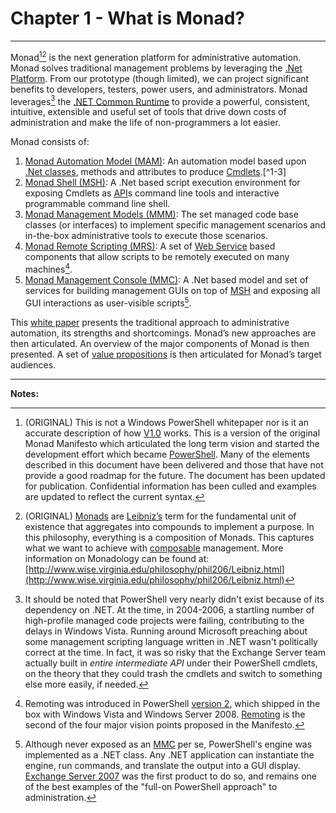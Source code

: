 # Chapter 1 - What is Monad?
___
Monad[^1-1][^1-2] is the next generation platform for administrative automation. Monad solves traditional management problems by leveraging the [.Net Platform](http://bit.ly/1PAsRao). From our prototype (though limited), we can project significant benefits to developers, testers, power users, and administrators. Monad leverages[^1-6] the [.NET Common Runtime](http://bit.ly/1Q0TrV3) to provide a powerful, consistent, intuitive, extensible and useful set of tools that drive down costs of administration and make the life of non-programmers a lot easier. 

Monad consists of:

1. [Monad Automation Model (MAM)](): An automation model based upon [.Net classes](http://bit.ly/1R9oPTO), methods and attributes to produce [Cmdlets](https://msdn.microsoft.com/en-us/library/ms714395(v=vs.85).aspx).[^1-3]
2. [Monad Shell (MSH)](): A .Net based script execution environment for exposing Cmdlets as [API](https://msdn.microsoft.com/en-us/library/ms123401.aspx)s command line tools and interactive programmable command line shell.
3. [Monad Management Models (MMM)](): The set managed code base classes (or interfaces) to implement specific management scenarios and in-the-box administrative tools to execute those scenarios.  
4. [Monad Remote Scripting (MRS)](): A set of [Web Service](https://msdn.microsoft.com/en-us/library/ms950421.aspx) based components that allow scripts to be remotely executed on many machines[^1-4].
5. [Monad Management Console (MMC)](): A .Net based model and set of services for building management GUIs on top of [MSH](https://technet.microsoft.com/en-us/magazine/2005.11.scripting.aspx) and exposing all GUI interactions as user-visible scripts[^1-5].

This [white paper](https://en.wikipedia.org/wiki/White_paper) presents the traditional approach to administrative automation, its strengths and shortcomings. Monad’s new approaches are then articulated. An overview of the major components of Monad is then presented. A set of [value propositions](https://en.wikipedia.org/wiki/Value_proposition) is then articulated for Monad’s target audiences.

___

**Notes:**

[^1-1]: (ORIGINAL) This is not a Windows PowerShell whitepaper nor is it an accurate description of how [V1.0](http://blogs.msdn.com/b/powershell/archive/2006/11/14/windows-powershell-1-0-released.aspx) works. This is a version of the original Monad Manifesto which articulated the long term vision and started the development effort which became [PowerShell](http://bit.ly/1Q0TyzZ). Many of the elements described in this document have been delivered and those that have not provide a good roadmap for the future. The document has been updated for publication. Confidential information has been culled and examples are updated to reflect the current syntax.

[^1-2]: (ORIGINAL) [Monads](https://en.wikipedia.org/wiki/Monadology) are [Leibniz’s](https://en.wikipedia.org/wiki/Gottfried_Wilhelm_Leibniz) term for the fundamental unit of existence that aggregates into compounds to implement a purpose. In this philosophy, everything is a composition of Monads. This captures what we want to achieve with [composable](https://en.wikipedia.org/wiki/Composability) management. More information on Monadology can be found at: [http://www.wise.virginia.edu/philosophy/phil206/Leibniz.html](http://www.wise.virginia.edu/philosophy/phil206/Leibniz.html)

[^1-3]: Version 1 of PowerShell shipped in 2006, and provided the implementation for these cmdlets. Cmdlets today are written in [.NET languages](https://en.wikipedia.org/wiki/List_of_CLI_languages), and consist of a single class per cmdlet. PowerShell provides a base class that does much of the heavy lifting; developers define properties of the class that become parameters, and override specific methods to participate in the pipeline lifecycle. Cmdlets, along with the overall environment, were the first of four major vision points proposed in the Manifesto.

[^1-4]: Remoting was introduced in PowerShell [version 2](http://blogs.msdn.com/b/powershell/archive/2009/07/23/windows-powershell-2-0-rtm.aspx), which shipped in the box with Windows Vista and Windows Server 2008. [Remoting](https://technet.microsoft.com/en-us/magazine/ff700227.aspx) is the second of the four major vision points proposed in the Manifesto.

[^1-5]: Although never exposed as an [MMC](https://msdn.microsoft.com/en-us/library/bb742441.aspx) per se, PowerShell's engine was implemented as a .NET class. Any .NET application can instantiate the engine, run commands, and translate the output into a GUI display. [Exchange Server 2007](https://technet.microsoft.com/en-us/magazine/2006.12.managementshell.aspx) was the first product to do so, and remains one of the best examples of the "full-on PowerShell approach" to administration.

[^1-6]: It should be noted that PowerShell very nearly didn't exist because of its dependency on .NET. At the time, in 2004-2006, a startling number of high-profile managed code projects were failing, contributing to the delays in Windows Vista. Running around Microsoft preaching about some management scripting language written in .NET wasn't politically correct at the time. In fact, it was so risky that the Exchange Server team actually built in _entire intermediate API_ under their PowerShell cmdlets, on the theory that they could trash the cmdlets and switch to something else more easily, if needed.




